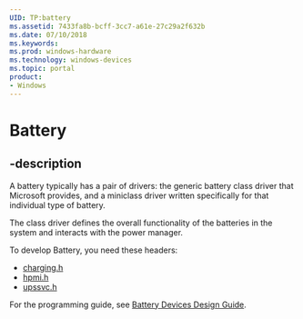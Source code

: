 ```yaml
---
UID: TP:battery
ms.assetid: 7433fa8b-bcff-3cc7-a61e-27c29a2f632b
ms.date: 07/10/2018
ms.keywords: 
ms.prod: windows-hardware
ms.technology: windows-devices
ms.topic: portal
product:
- Windows
---
```


# Battery

## -description

A battery typically has a pair of drivers: the generic battery class driver that Microsoft provides, and a miniclass driver written specifically for that individual type of battery.

The class driver defines the overall functionality of the batteries in the system and interacts with the power manager.

To develop Battery, you need these headers:

 * [charging.h](../charging/index.md)
 * [hpmi.h](../hpmi/index.md)
 * [upssvc.h](../upssvc/index.md)

For the programming guide, see [Battery Devices Design Guide](https://docs.microsoft.com/windows-hardware/drivers/battery).

